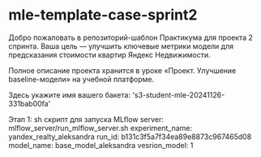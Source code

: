 # mle-template-case-sprint2

Добро пожаловать в репозиторий-шаблон Практикума для проекта 2 спринта. Ваша цель — улучшить ключевые метрики модели для предсказания стоимости квартир Яндекс Недвижимости.

Полное описание проекта хранится в уроке «Проект. Улучшение baseline-модели» на учебной платформе.

Здесь укажите имя вашего бакета: 's3-student-mle-20241126-331bab00fa'

Этап 1:
sh скрипт для запуска MLflow server:
    mlflow_server/run_mlflow_server.sh
experiment_name: yandex_realty_aleksandra
run_id: b131c3f5a7f34ea89e8873c967465d08
model_name: base_model_aleksandra
vesrion_model: 1
